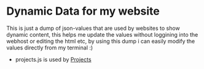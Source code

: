 # Dynamic Data for my website
This is just a dump of json-values that are used by websites to show dynamic content, this helps me update the values without loggining into the webhost or editing the html etc, by using this dump i can easily modify the values directly from my terminal :)

- projects.js is used by [Projects](https://projects.eknath.dev)
